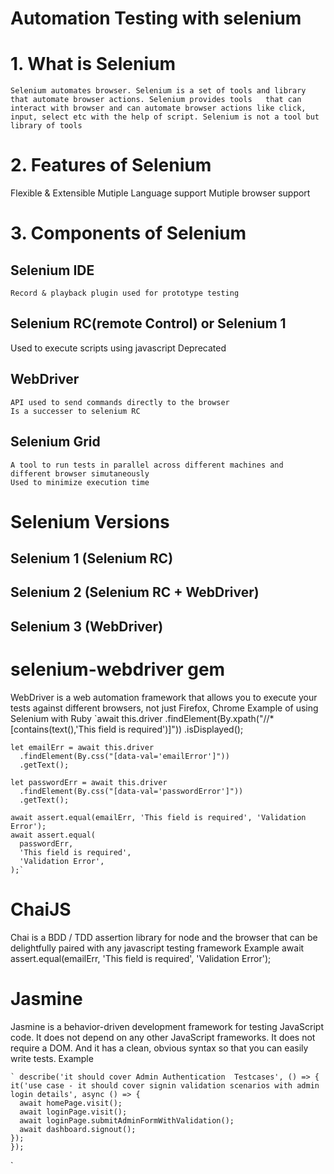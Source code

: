 # Automation Testing with selenium

# 1. What is Selenium
	Selenium automates browser. Selenium is a set of tools and library that automate browser actions. Selenium provides tools   that can interact with browser and can automate browser actions like click, input, select etc with the help of script. Selenium is not a tool but library of tools

# 2. Features of Selenium
   Flexible & Extensible
   Mutiple Language support
   Mutiple browser support

# 3. Components of Selenium
  ## Selenium IDE 
    Record & playback plugin used for prototype testing
  ## Selenium RC(remote Control) or Selenium 1 
   Used to execute scripts using javascript
   Deprecated
  ## WebDriver
    API used to send commands directly to the browser
   	Is a successer to selenium RC
  ## Selenium Grid
    A tool to run tests in parallel across different machines and different browser simutaneously
    Used to minimize execution time

# Selenium Versions
## Selenium 1 (Selenium RC)
## Selenium 2 (Selenium RC + WebDriver)
## Selenium 3 (WebDriver)

# selenium-webdriver gem
  WebDriver is a web automation framework that allows you to execute your tests against different browsers, not just Firefox, Chrome
Example of using Selenium with Ruby
    `await this.driver
      .findElement(By.xpath("//*[contains(text(),'This field is required')]"))
      .isDisplayed();

    let emailErr = await this.driver
      .findElement(By.css("[data-val='emailError']"))
      .getText();

    let passwordErr = await this.driver
      .findElement(By.css("[data-val='passwordError']"))
      .getText();

    await assert.equal(emailErr, 'This field is required', 'Validation Error');
    await assert.equal(
      passwordErr,
      'This field is required',
      'Validation Error',
    );`
 # ChaiJS
  Chai is a BDD / TDD assertion library for node and the browser that can be delightfully paired with any javascript testing framework
Example 
  await assert.equal(emailErr, 'This field is required', 'Validation Error');
# Jasmine
Jasmine is a behavior-driven development framework for testing JavaScript code. It does not depend on any other JavaScript frameworks. It does not require a DOM. And it has a clean, obvious syntax so that you can easily write tests.
Example

    ` describe('it should cover Admin Authentication  Testcases', () => {
    it('use case - it should cover signin validation scenarios with admin login details', async () => {
      await homePage.visit();
      await loginPage.visit();
      await loginPage.submitAdminFormWithValidation();
      await dashboard.signout();
    });
    });
   `

